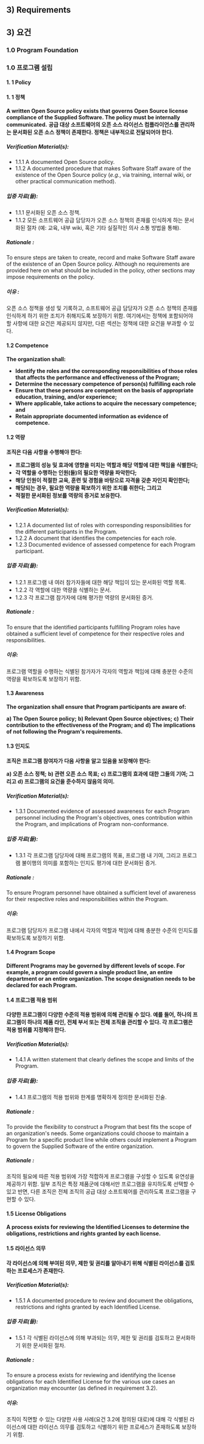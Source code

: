 ## 3) Requirements
## 3) 요건

### 1.0 Program Foundation
### 1.0 프로그램 설립

####  1. 1 Policy
####  1. 1 정책

**A written Open Source policy exists that governs Open Source license compliance of the Supplied Software. The policy must be internally communicated.**
**공급 대상 소프트웨어의 오픈 소스 라이선스 컴플라이언스를 관리하는 문서화된 오픈 소스 정책이 존재한다. 정책은 내부적으로 전달되어야 한다.**

##### Verification Material(s):

- 1.1.1 A documented Open Source policy.
- 1.1.2 A documented procedure that makes Software Staff aware of the existence of the Open Source policy (_e.g._, via training, internal wiki, or other practical communication method).

##### 입증 자료(들):

- 1.1.1 문서화된 오픈 소스 정책.
- 1.1.2 모든 소프트웨어 공급 담당자가 오픈 소스 정책의 존재를 인식하게 하는 문서화된 절차 (예: 교육, 내부 wiki, 혹은 기타 실질적인 의사 소통 방법을 통해).

##### Rationale :
To ensure steps are taken to create, record and make Software Staff aware of the existence of an Open Source policy. Although no requirements are provided here on what should be included in the policy, other sections may impose requirements on the policy.

##### 이유 :
오픈 소스 정책을 생성 및 기록하고, 소프트웨어 공급 담당자가 오픈 소스 정책의 존재를 인식하게 하기 위한 조치가 취해지도록 보장하기 위함. 여기에서는 정책에 포함되어야 할 사항에 대한 요건은 제공되지 않지만, 다른 섹션는 정책에 대한 요건을 부과할 수 있다.

#### 1.2 Competence

**The organization shall:**

- **Identify the roles and the corresponding responsibilities of those roles that affects the performance and effectiveness of the Program;**
- **Determine the necessary competence of person(s) fulfilling each role**
- **Ensure that these persons are competent on the basis of appropriate education, training, and/or experience;**
- **Where applicable, take actions to acquire the necessary competence; and**
- **Retain appropriate documented information as evidence of competence.**

#### 1.2 역량

**조직은 다음 사항을 수행해야 한다:**

- **프로그램의 성능 및 효과에 영향을 미치는 역할과 해당 역할에 대한 책임을 식별한다;**
- **각 역할을 수행하는 인원(들)의 필요한 역량을 파악한다;**
- **해당 인원이 적절한 교육, 훈련 및 경험을 바탕으로 자격을 갖춘 자인지 확인한다;**
- **해당되는 경우, 필요한 역량을 확보하기 위한 조치를 취한다; 그리고**
- **적절한 문서화된 정보를 역량의 증거로 보유한다.**


##### Verification Material(s):

- 1.2.1 A documented list of roles with corresponding responsibilities for the different participants in the Program.
- 1.2.2 A document that identifies the competencies for each role.
- 1.2.3 Documented evidence of assessed competence for each Program participant.

##### 입증 자료(들):

- 1.2.1 프로그램 내 여러 참가자들에 대한 해당 책임이 있는 문서화된 역할 목록.
- 1.2.2 각 역할에 대한 역량을 식별하는 문서.
- 1.2.3 각 프로그램 참가자에 대해 평가한 역량의 문서화된 증거.

##### Rationale :
To ensure that the identified participants fulfilling Program roles have obtained a sufficient level of competence for their respective roles and responsibilities.

##### 이유:
프로그램 역할을 수행하는 식별된 참가자가 각자의 역할과 책임에 대해 충분한 수준의 역량을 확보하도록 보장하기 위함.


#### 1.3         Awareness

**The organization shall ensure that Program participants are aware of:**

**a) The Open Source policy;**
**b) Relevant Open Source objectives;**
**c) Their contribution to the effectiveness of the Program; and**
**d) The implications of not following the Program&#39;s requirements.**

#### 1.3         인지도

**조직은 프로그램 참여자가 다음 사항을 알고 있음을 보장해야 한다:**

**a) 오픈 소스 정책;**
**b) 관련 오픈 소스 목표;**
**c) 프로그램의 효과에 대한 그들의 기여; 그리고**
**d) 프로그램의 요건을 준수하지 않음의 의미.**

##### Verification Material(s):

- 1.3.1 Documented evidence of assessed awareness for each Program personnel including the Program&#39;s objectives, ones contribution within the Program, and implications of Program non-conformance.

##### 입증 자료(들):

- 1.3.1 각 프로그램 담당자에 대해 프로그램의 목표, 프로그램 내 기여, 그리고 프로그램 불이행의 의미를 포함하는 인지도 평가에 대한 문서화된 증거.

##### Rationale :
To ensure Program personnel have obtained a sufficient level of awareness for their respective roles and responsibilities within the Program.

##### 이유:
프로그램 담당자가 프로그램 내에서 각자의 역할과 책임에 대해 충분한 수준의 인지도를 확보하도록 보장하기 위함.


#### 1.4        Program Scope

**Different Programs may be governed by different levels of scope. For example, a program could govern a single product line, an entire department or an entire organization. The scope designation needs to be declared for each Program.**

#### 1.4        프로그램 적용 범위

**다양한 프로그램이 다양한 수준의 적용 범위에 의해 관리될 수 있다. 예를 들어, 하나의 프로그램이 하나의 제품 라인, 전체 부서 또는 전체 조직을 관리할 수 있다. 각 프로그램은 적용 범위를 지정해야 한다.**

##### Verification Material(s):

- 1.4.1 A written statement that clearly defines the scope and limits of the Program.

##### 입증 자료(들):

- 1.4.1 프로그램의 적용 범위와 한계를 명확하게 정의한 문서화된 진술.

##### Rationale :
To provide the flexibility to construct a Program that best fits the scope of an organization&#39;s needs. Some organizations could choose to maintain a Program for a specific product line while others could implement a Program to govern the Supplied Software of the entire organization.

##### Rationale :
조직의 필요에 따른 적용 범위에 가장 적합하게 프로그램을 구성할 수 있도록 유연성을 제공하기 위함. 일부 조직은 특정 제품군에 대해서만 프로그램을 유지하도록 선택할 수 있고 반면, 다른 조직은 전체 조직의 공급 대상 소프트웨어를 관리하도록 프로그램을 구현할 수 있다.

#### 1.5        License Obligations

**A process exists for reviewing the Identified Licenses to determine the obligations, restrictions and rights granted by each license.**

#### 1.5        라이선스 의무

**각 라이선스에 의해 부여된 의무, 제한 및 권리를 알아내기 위해 식별된 라이선스를 검토하는 프로세스가 존재한다.**

##### Verification Material(s):

- 1.5.1 A documented procedure to review and document the obligations, restrictions and rights granted by each Identified License.

##### 입증 자료(들):

- 1.5.1 각 식별된 라이선스에 의해 부과되는 의무, 제한 및 권리를 검토하고 문서화하기 위한 문서화된 절차.

##### Rationale :

To ensure a process exists for reviewing and identifying the license obligations for each Identified License for the various use cases an organization may encounter (as defined in requirement 3.2).

##### 이유:

조직이 직면할 수 있는 다양한 사용 사례(요건 3.2에 정의된 대로)에 대해 각 식별된 라이선스에 대한 라이선스 의무를 검토하고 식별하기 위한 프로세스가 존재하도록 보장하기 위함.